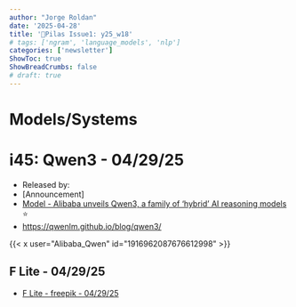 ```yaml
---
author: "Jorge Roldan"
date: '2025-04-28'
title: '🔋Pilas Issue1: y25_w18'
# tags: ['ngram', 'language_models', 'nlp']
categories: ['newsletter']
ShowToc: true
ShowBreadCrumbs: false
# draft: true
---
```


# Models/Systems
# i45: Qwen3 - 04/29/25  
- Released by: 
- [Announcement]
- [Model - Alibaba unveils Qwen3, a family of ‘hybrid’ AI reasoning models](https://techcrunch.com/2025/04/28/alibaba-unveils-qwen-3-a-family-of-hybrid-ai-reasoning-models/)
 ⭐️
-  https://qwenlm.github.io/blog/qwen3/

{{< x user="Alibaba_Qwen" id="1916962087676612998" >}}


## F Lite - 04/29/25
- [F Lite - freepik - 04/29/25](https://github.com/fal-ai/f-lite/blob/main/README.md)
